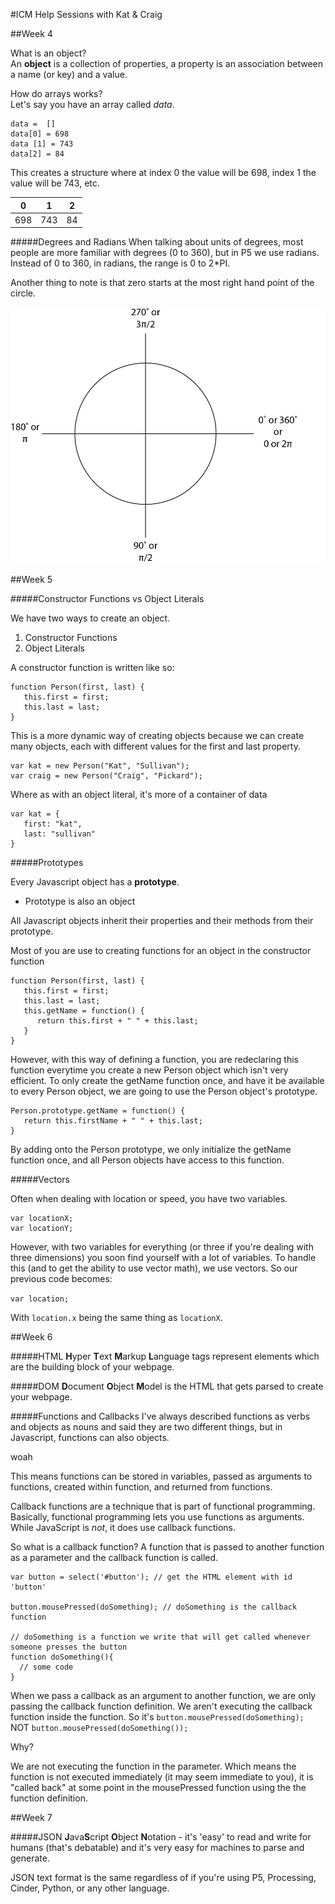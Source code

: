#ICM Help Sessions
with Kat & Craig

##Week 4

What is an object?</br>
An **object** is a collection of properties, a property is an association between a name (or key) and a value.

How do arrays works?</br>
Let's say you have an array called *data*.

~~~~
data =  []
data[0] = 698
data [1] = 743
data[2] = 84
~~~~

This creates a structure where at index 0 the value will be 698, index 1 the value will be 743, etc.

| 0 | 1 | 2 |
|---|---|---|
|698|743|84 |

#####Degrees and Radians
When talking about units of degrees, most people are more familiar with degrees (0 to 360), but in P5 we use radians. Instead of 0 to 360, in radians, the range is 0 to 2*PI. </br>

Another thing to note is that zero starts at the most right hand point of the circle.

![Degrees and Radians](icmDrawing.png)

##Week 5

#####Constructor Functions vs Object Literals

We have two ways to create an object.

1. Constructor Functions
2. Object Literals

A constructor function is written like so:

~~~~
function Person(first, last) {
   this.first = first;
   this.last = last;
}
~~~~

This is a more dynamic way of creating objects because we can create many objects, each with different values for the first and last property.

~~~~
var kat = new Person("Kat", "Sullivan");
var craig = new Person("Craig", "Pickard");
~~~~

Where as with an object literal, it's more of a container of data

~~~~
var kat = {
   first: "kat",
   last: "sullivan"
}
~~~~

#####Prototypes

Every Javascript object has a **prototype**.

   * Prototype is also an object

All Javascript objects inherit their properties and their methods from their prototype.

Most of you are use to creating functions for an object in the constructor function

~~~~
function Person(first, last) {
   this.first = first;
   this.last = last;
   this.getName = function() {
      return this.first + " " + this.last;
   }
}
~~~~

However, with this way of defining a function, you are redeclaring this function everytime you create a new Person object which isn't very efficient. To only create the getName function once, and have it be available to every Person object, we are going to use the Person object's prototype.

~~~~
Person.prototype.getName = function() {
   return this.firstName + " " + this.last;
}
~~~~

By adding onto the Person prototype, we only initialize the getName function once, and all Person objects have access to this function.

#####Vectors

Often when dealing with location or speed, you have two variables.

~~~~
var locationX;
var locationY;
~~~~

However, with two variables for everything (or three if you're dealing with three dimensions) you soon find yourself with a lot of variables. To handle this (and to get the ability to use vector math), we use vectors. So our previous code becomes:

`var location;`

With `location.x` being the same thing as `locationX`.


##Week 6

#####HTML
**H**yper **T**ext **M**arkup **L**anguage tags represent elements which are the building block of your webpage. 

#####DOM
**D**ocument **O**bject **M**odel is the HTML that gets parsed to create your webpage. 

#####Functions and Callbacks
I've always described functions as verbs and objects as nouns and said they are two different things, but in Javascript, functions can also objects.

woah

This means functions can be stored in variables, passed as arguments to functions, created within function, and returned from functions.

Callback functions are a technique that is part of functional programming. Basically, functional programming lets you use functions as arguments. While JavaScript is *not*, it does use callback functions.

So what is a callback function?
A function that is passed to another function as a parameter and the callback function is called. 

~~~~
var button = select('#button'); // get the HTML element with id 'button'

button.mousePressed(doSomething); // doSomething is the callback function

// doSomething is a function we write that will get called whenever someone presses the button
function doSomething(){
  // some code
}
~~~~

When we pass a callback as an argument to another function, we are only passing the callback function definition. We aren't executing the callback function inside the function. So it's
`button.mousePressed(doSomething);`</br>
NOT `button.mousePressed(doSomething());` 

Why?

We are not executing the function in the parameter. Which means the function is not executed immediately (it may seem immediate to you), it is "called back" at some point in the mousePressed function using the the function definition.


##Week 7

#####JSON
**J**ava**S**cript **O**bject **N**otation - it's 'easy' to read and write for humans (that's debatable) and it's very easy for machines to parse and generate.

JSON text format is the same regardless of if you're using P5, Processing, Cinder, Python, or any other language.

 





